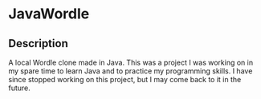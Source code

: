 # JavaWordle

## Description

A local Wordle clone made in Java. This was a project I was working on in my spare time to learn Java and to practice my programming skills. I have since stopped working on this project, but I may come back to it in the future.

